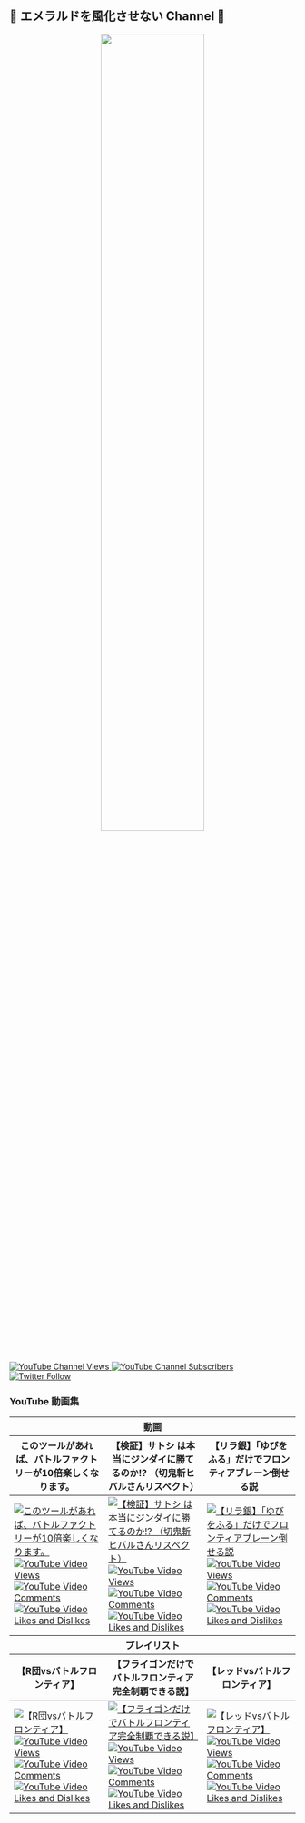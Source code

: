 ## 🐲 エメラルドを風化させない Channel 🐉

<a href="https://p0kem0nemerald.github.io/">
  <div align="center"><img src="https://p0kem0nemerald.github.io/static/images/background/rayquaza.gif" width="60%"></div>
</a>
<a href="https://www.youtube.com/c/p0kem0nEmerald">
  <img alt="YouTube Channel Views" src="https://img.shields.io/youtube/channel/views/UCEWGH8tNvUPUX4M5BTGDSuw?style=social">
  <img alt="YouTube Channel Subscribers" src="https://img.shields.io/youtube/channel/subscribers/UCEWGH8tNvUPUX4M5BTGDSuw?style=social">
</a>
<a href="https://twitter.com/p0kem0nEmerald">
  <img alt="Twitter Follow" src="https://img.shields.io/twitter/follow/p0kem0nEmerald?style=social">
</a>

### YouTube 動画集

<table>
  <thead>
    <tr>
      <th colspan="3">動画</th>
    </tr>
    <tr>
      <th>このツールがあれば、バトルファクトリーが10倍楽しくなります。</th>
      <th>【検証】サトシ は本当にジンダイに勝てるのか!? （切鬼斬ヒバルさんリスペクト）</th>
      <th>【リラ銀】「ゆびをふる」だけでフロンティアブレーン倒せる説</th>
    </tr>
  </thead>
  <tbody>
    <tr>
      <td><a href="https://www.youtube.com/watch?v=FZytv3Q8e4M" target="_blank">
        <img src="https://i.ytimg.com/vi/FZytv3Q8e4M/hqdefault.jpg?sqp=-oaymwEcCNACELwBSFXyq4qpAw4IARUAAIhCGAFwAcABBg==&amp;rs=AOn4CLAyY3psSFSkmfpQ5AAPf172zrkcCw" alt="このツールがあれば、バトルファクトリーが10倍楽しくなります。">
        <img src="https://img.shields.io/youtube/views/FZytv3Q8e4M?style=social" alt="YouTube Video Views">
        <img src="https://img.shields.io/youtube/comments/FZytv3Q8e4M?style=social" alt="YouTube Video Comments">
        <img src="https://img.shields.io/youtube/likes/FZytv3Q8e4M?style=social&amp;withDislikes" alt="YouTube Video Likes and Dislikes">
      </a></td>
      <td><a href="https://www.youtube.com/watch?v=JP7dp487r68" target="_blank">
        <img src="https://i.ytimg.com/vi/JP7dp487r68/hqdefault.jpg?sqp=-oaymwEcCNACELwBSFXyq4qpAw4IARUAAIhCGAFwAcABBg==&amp;rs=AOn4CLDiwxEcX9Kxf-OKLxyjcU7XxReqjg" alt="【検証】サトシ は本当にジンダイに勝てるのか!? （切鬼斬ヒバルさんリスペクト）">
        <img src="https://img.shields.io/youtube/views/JP7dp487r68?style=social" alt="YouTube Video Views">
        <img src="https://img.shields.io/youtube/comments/JP7dp487r68?style=social" alt="YouTube Video Comments">
        <img src="https://img.shields.io/youtube/likes/JP7dp487r68?style=social&amp;withDislikes" alt="YouTube Video Likes and Dislikes">
      </a></td>
      <td><a href="https://www.youtube.com/watch?v=yvs6-dC-7Sg" target="_blank">
        <img src="https://i.ytimg.com/vi/yvs6-dC-7Sg/hqdefault.jpg?sqp=-oaymwEcCNACELwBSFXyq4qpAw4IARUAAIhCGAFwAcABBg==&amp;rs=AOn4CLBoViz2Cj2b6kadKZdp49z3KOxexQ" alt="【リラ銀】「ゆびをふる」だけでフロンティアブレーン倒せる説">
        <img src="https://img.shields.io/youtube/views/yvs6-dC-7Sg?style=social" alt="YouTube Video Views">
        <img src="https://img.shields.io/youtube/comments/yvs6-dC-7Sg?style=social" alt="YouTube Video Comments">
        <img src="https://img.shields.io/youtube/likes/yvs6-dC-7Sg?style=social&amp;withDislikes" alt="YouTube Video Likes and Dislikes">
      </a></td>
    </tr>
  </tbody>
  <thead>
    <tr>
      <th colspan="3">プレイリスト</th>
    </tr>
    <tr>
      <th>【R団vsバトルフロンティア】</th>
      <th>【フライゴンだけでバトルフロンティア完全制覇できる説】</th>
      <th>【レッドvsバトルフロンティア】</th>
    </tr>
  </thead>
  <tbody>
    <tr>
      <td><a href="https://youtube.com/playlist?list=PLFRlBWDflo4V5q1JZBlbIW-bnfvE7z9Qb" target="_blank">
        <img src="https://i.ytimg.com/vi/wTBYV7RgNL0/hqdefault.jpg?sqp=-oaymwEcCNACELwBSFXyq4qpAw4IARUAAIhCGAFwAcABBg==&amp;rs=AOn4CLCTOpd9mBMHDuUMBikEvFDx_Qi7VA" alt="【R団vsバトルフロンティア】">
        <img src="https://img.shields.io/youtube/views/wTBYV7RgNL0?style=social" alt="YouTube Video Views">
        <img src="https://img.shields.io/youtube/comments/wTBYV7RgNL0?style=social" alt="YouTube Video Comments">
        <img src="https://img.shields.io/youtube/likes/wTBYV7RgNL0?style=social&amp;withDislikes" alt="YouTube Video Likes and Dislikes">
      </a></td>
      <td><a href="https://youtube.com/playlist?list=PLFRlBWDflo4UWXXKpoW896xDXRyEw5GU6" target="_blank">
        <img src="https://i.ytimg.com/vi/lJ4sfQTJG6I/hqdefault.jpg?sqp=-oaymwEcCNACELwBSFXyq4qpAw4IARUAAIhCGAFwAcABBg==&amp;rs=AOn4CLDyHVlHb42WXt36k1EgLdrX5dhFmA" alt="【フライゴンだけでバトルフロンティア完全制覇できる説】">
        <img src="https://img.shields.io/youtube/views/lJ4sfQTJG6I?style=social" alt="YouTube Video Views">
        <img src="https://img.shields.io/youtube/comments/lJ4sfQTJG6I?style=social" alt="YouTube Video Comments">
        <img src="https://img.shields.io/youtube/likes/lJ4sfQTJG6I?style=social&amp;withDislikes" alt="YouTube Video Likes and Dislikes">
      </a></td>
      <td><a href="https://youtube.com/playlist?list=PLFRlBWDflo4XEpOu2vcR_VQWmEYiVwLiq" target="_blank">
        <img src="https://i.ytimg.com/vi/LuKj4fYJZeM/hqdefault.jpg?sqp=-oaymwEcCNACELwBSFXyq4qpAw4IARUAAIhCGAFwAcABBg==&amp;rs=AOn4CLBxuUajWOHQ_v3-u69v4AYuc-sO6w" alt="【レッドvsバトルフロンティア】">
        <img src="https://img.shields.io/youtube/views/LuKj4fYJZeM?style=social" alt="YouTube Video Views">
        <img src="https://img.shields.io/youtube/comments/LuKj4fYJZeM?style=social" alt="YouTube Video Comments">
        <img src="https://img.shields.io/youtube/likes/LuKj4fYJZeM?style=social&amp;withDislikes" alt="YouTube Video Likes and Dislikes">
      </a></td>
    </tr>
  </tbody>
</table>
